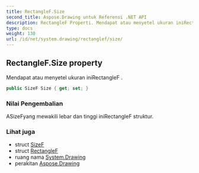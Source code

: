 ```yaml
---
title: RectangleF.Size
second_title: Aspose.Drawing untuk Referensi .NET API
description: RectangleF Properti. Mendapat atau menyetel ukuran iniRectangleF .
type: docs
weight: 130
url: /id/net/system.drawing/rectanglef/size/
---
```

## RectangleF.Size property

Mendapat atau menyetel ukuran iniRectangleF .

```csharp
public SizeF Size { get; set; }
```

### Nilai Pengembalian

ASizeFyang mewakili lebar dan tinggi iniRectangleF struktur.

### Lihat juga

* struct [SizeF](../../sizef/)
* struct [RectangleF](../)
* ruang nama [System.Drawing](../../rectanglef/)
* perakitan [Aspose.Drawing](../../../)


